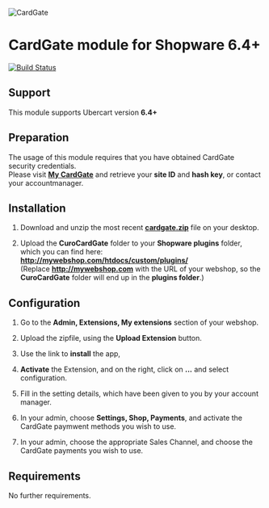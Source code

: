 ![CardGate](https://cdn.curopayments.net/thumb/200/logos/cardgate.png)

# CardGate module for Shopware 6.4+

[![Build Status](https://travis-ci.org/cardgate/drupal-ubercart.svg?branch=master)](https://travis-ci.org/cardgate/drupal-ubercart)

## Support

This module supports Ubercart version **6.4+**

## Preparation

The usage of this module requires that you have obtained CardGate security credentials.  
Please visit [**My CardGate**](https://my.cardgate.com/) and retrieve your **site ID** and **hash key**, or contact your accountmanager.

## Installation

1. Download and unzip the most recent [**cardgate.zip**](https://github.com/cardgate/drupal-ubercart/releases) file on your desktop.

2. Upload the **CuroCardGate** folder to your **Shopware plugins** folder, which you can find here:  
   **http://mywebshop.com/htdocs/custom/plugins/**  
   (Replace **http://mywebshop.com** with the URL of your webshop, so the **CuroCardGate** folder will end up in the **plugins folder**.)


## Configuration

1. Go to the **Admin, Extensions, My extensions** section of your webshop.

2. Upload the zipfile, using the **Upload Extension** button.

3. Use the link to **install** the app, 

4. **Activate** the Extension, and on the right, click on **...** and select configuration.

5. Fill in the setting details, which have been given to you by your account manager.

6. In your admin, choose **Settings, Shop, Payments**, and activate the CardGate paymwent methods you wish to use.

7. In your admin, choose the appropriate Sales Channel, and choose the CardGate payments you wish to use.

## Requirements

No further requirements. 